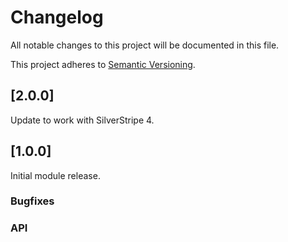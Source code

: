# Changelog

All notable changes to this project will be documented in this file.

This project adheres to [Semantic Versioning](http://semver.org/).

## [2.0.0]

Update to work with SilverStripe 4.

## [1.0.0]

Initial module release.

### Bugfixes


### API



